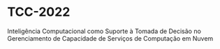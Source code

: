 # TCC-2022
Inteligência Computacional como Suporte à Tomada de Decisão no Gerenciamento de Capacidade de Serviços de Computação em Nuvem
